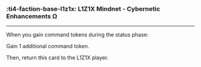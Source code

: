 ### :ti4-faction-base-l1z1x: __L1Z1X Mindnet - Cybernetic Enhancements Ω__

---
When you gain command tokens during the status phase:

Gain 1 additional command token.

Then, return this card to the L1Z1X player.